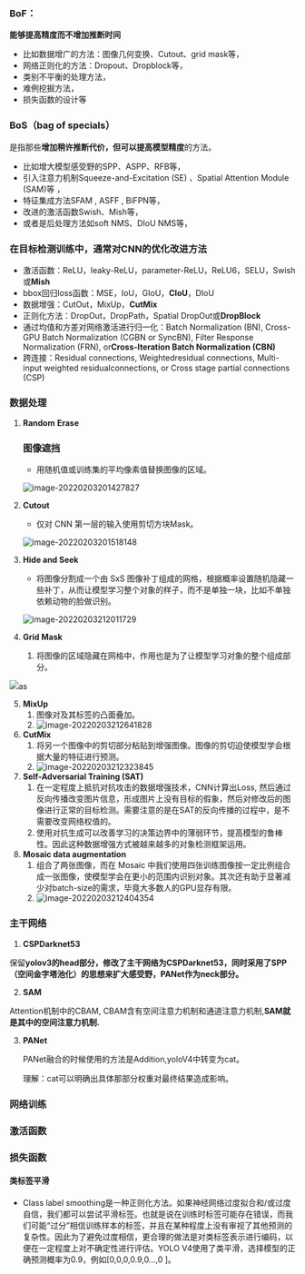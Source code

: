 ### **BoF**：

**能够提高精度而不增加推断时间**

- 比如数据增广的方法：图像几何变换、Cutout、grid mask等，
- 网络正则化的方法：Dropout、Dropblock等，
- 类别不平衡的处理方法，
- 难例挖掘方法，
- 损失函数的设计等

### **BoS**（bag of specials）

是指那些**增加稍许推断代价，但可以提高模型精度**的方法。

- 比如增大模型感受野的SPP、ASPP、RFB等，
- 引入注意力机制Squeeze-and-Excitation (SE) 、Spatial Attention Module (SAM)等 ，
- 特征集成方法SFAM , ASFF , BiFPN等，
- 改进的激活函数Swish、Mish等，
- 或者是后处理方法如soft NMS、DIoU NMS等，

### 在目标检测训练中，通常对CNN的优化改进方法

- 激活函数：ReLU，leaky-ReLU，parameter-ReLU，ReLU6，SELU，Swish或**Mish**
- bbox回归loss函数：MSE，IoU，GIoU，**CIoU**，DIoU
- 数据增强：CutOut，MixUp，**CutMix**
- 正则化方法：DropOut，DropPath，Spatial DropOut或**DropBlock**
- 通过均值和方差对网络激活进行归一化：Batch Normalization (BN), Cross-GPU Batch Normalization (CGBN or SyncBN), Filter Response Normalization (FRN), or**Cross-Iteration Batch Normalization (CBN)**
- 跨连接：Residual connections, Weightedresidual connections, Multi-input weighted residualconnections, or Cross stage partial connections (CSP)

### 数据处理

1. **Random** **Erase**

   ### **图像遮挡**

   - 用随机值或训练集的平均像素值替换图像的区域。

   ![image-20220203201427827](../images/yolov4/image-20220203201427827.png)

2. **Cutout**

   - 仅对 CNN 第一层的输入使用剪切方块Mask。

   ![image-20220203201518148](../images/yolov4/image-20220203201518148.png)

3. **Hide and Seek**

   - 将图像分割成一个由 SxS 图像补丁组成的网格，根据概率设置随机隐藏一些补丁，从而让模型学习整个对象的样子，而不是单独一块，比如不单独依赖动物的脸做识别。

   ![image-20220203212011729](../images/yolov4/image-20220203212011729.png)

4. **Grid Mask** 

   1. 将图像的区域隐藏在网格中，作用也是为了让模型学习对象的整个组成部分。

![](../images/yolov4/image-20220203212047998.png)as

5. **MixUp**
   1. 图像对及其标签的凸面叠加。
   2. ![image-20220203212641828](../images/yolov4/image-20220203212641828.png)
6. **CutMix**
   1. 将另一个图像中的剪切部分粘贴到增强图像。图像的剪切迫使模型学会根据大量的特征进行预测。
   2. ![image-20220203212323845](../images/yolov4/image-20220203212323845.png)
7. **Self-Adversarial Training (SAT)**
   1. 在一定程度上抵抗对抗攻击的数据增强技术，CNN计算出Loss, 然后通过反向传播改变图片信息，形成图片上没有目标的假象，然后对修改后的图像进行正常的目标检测。需要注意的是在SAT的反向传播的过程中，是不需要改变网络权值的。
   2. 使用对抗生成可以改善学习的决策边界中的薄弱环节，提高模型的鲁棒性。因此这种数据增强方式被越来越多的对象检测框架运用。
8. **Mosaic data augmentation**
   1. 组合了两张图像，而在 Mosaic 中我们使用四张训练图像按一定比例组合成一张图像，使模型学会在更小的范围内识别对象。其次还有助于显著减少对batch-size的需求，毕竟大多数人的GPU显存有限。
   2. ![image-20220203212404354](../images/yolov4/image-20220203212404354.png)



### 主干网络

1. **CSPDarknet53**

保留**yolov3的head部分，修改了主干网络为CSPDarknet53，同时采用了SPP（空间金字塔池化）的思想来扩大感受野，PANet作为neck部分。**

2. **SAM**

Attention机制中的CBAM, CBAM含有空间注意力机制和通道注意力机制,**SAM就是其中的空间注意力机制.**

3. **PANet**

   PANet融合的时候使用的方法是Addition,yoloV4中转变为cat。

   理解：cat可以明确出具体那部分权重对最终结果造成影响。

### 网络训练



### 激活函数



### 损失函数

#### 类标签平滑

- Class label smoothing是一种正则化方法。如果神经网络过度拟合和/或过度自信，我们都可以尝试平滑标签。也就是说在训练时标签可能存在错误，而我们可能“过分”相信训练样本的标签，并且在某种程度上没有审视了其他预测的复杂性。因此为了避免过度相信，更合理的做法是对类标签表示进行编码，以便在一定程度上对不确定性进行评估。YOLO V4使用了类平滑，选择模型的正确预测概率为0.9，例如[0,0,0,0.9,0...,0 ]。

